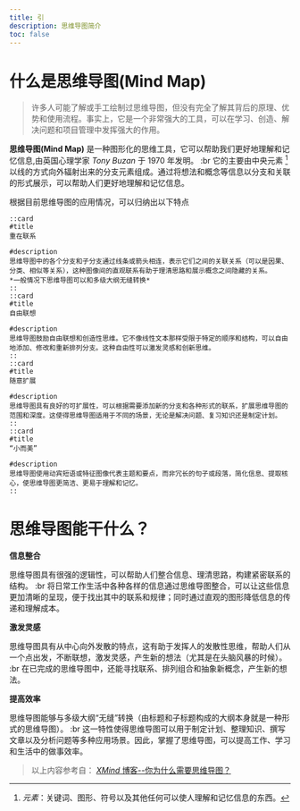 ```yaml
---
title: 引
description: 思维导图简介
toc: false
---
```


# 什么是思维导图(Mind Map)

> 许多人可能了解或手工绘制过思维导图，但没有完全了解其背后的原理、优势和使用流程。事实上，它是一个非常强大的工具，可以在学习、创造、解决问题和项目管理中发挥强大的作用。

**思维导图(Mind Map)** 是一种图形化的思维工具，它可以帮助我们更好地理解和记忆信息,由英国心理学家 *Tony Buzan* 于 1970 年发明。 :br
它的主要由中央元素 [^1]以线的方式向外辐射出来的分支元素组成。通过将想法和概念等信息以分支和关联的形式展示，可以帮助人们更好地理解和记忆信息。

[^1]:*元素*：关键词、图形、符号以及其他任何可以使人理解和记忆信息的东西。

根据目前思维导图的应用情况，可以归纳出以下特点

    ::card
    #title
    重在联系

    #description
    思维导图中的各个分支和子分支通过线条或箭头相连，表示它们之间的关联关系（可以是因果、分类、相似等关系），这种图像间的直观联系有助于理清思路和展示概念之间隐藏的关系。
    *一般情况下思维导图可以和多级大纲无缝转换*
    ::
    ::card
    #title
    自由联想
    
    #description
    思维导图鼓励自由联想和创造性思维。它不像线性文本那样受限于特定的顺序和结构，可以自由地添加、修改和重新排列分支。这种自由性可以激发灵感和创新思维。
    ::
    ::card
    #title
    随意扩展

    #description
    思维导图具有良好的可扩展性，可以根据需要添加新的分支和各种形式的联系，扩展思维导图的范围和深度。这使得思维导图适用于不同的场景，无论是解决问题、复习知识还是制定计划。
    ::
    ::card
    #title
    “小而美”

    #description
    思维导图使用动宾短语或特征图像代表主题和要点，而非冗长的句子或段落，简化信息、提取核心，使思维导图更简洁、更易于理解和记忆。
    ::

# 思维导图能干什么？

**信息整合**

  思维导图具有很强的逻辑性，可以帮助人们整合信息、理清思路，构建紧密联系的结构。 :br
  将日常工作生活中各种各样的信息通过思维导图整合，可以让这些信息更加清晰的呈现，便于找出其中的联系和规律；同时通过直观的图形降低信息的传递和理解成本。
  
 **激发灵感**

  思维导图具有从中心向外发散的特点，这有助于发挥人的发散性思维，帮助人们从一个点出发，不断联想，激发灵感，产生新的想法（尤其是在头脑风暴的时候）。 :br
  在已完成的思维导图中，还能寻找联系、排列组合和抽象新概念，产生新的想法。

  **提高效率**

  思维导图能够与多级大纲“无缝”转换（由标题和子标题构成的大纲本身就是一种形式的思维导图）。 :br
  这一特性使得思维导图可以用于制定计划、整理知识、撰写文章以及分析问题等多种应用场景。因此，掌握了思维导图，可以提高工作、学习和生活中的做事效率。


> 以上内容参考自：
> [*XMind* 博客--你为什么需要思维导图？](https://xmind.cn/cn/blog/usage-of-mindmap/)

